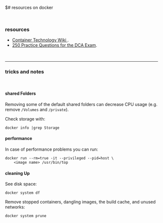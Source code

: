 $# resources on docker 

<br>


### resources

* [Container Technology Wiki ](https://www.aquasec.com/wiki/display/containers/).
* [250 Practice Questions for the DCA Exam](https://medium.com/bb-tutorials-and-thoughts/250-practice-questions-for-the-dca-exam-84f3b9e8f5ce).



<br>

---

### tricks and notes

<br>

#### shared Folders

Removing some of the default shared folders can decrease CPU usage (e.g. remove `/Volumes` and `/private`). 

Check storage with:

```
docker info |grep Storage
```

#### performance

In case of performance problems you can run:

```
docker run --rm=true -it --privileged --pid=host \
    <image name> /usr/bin/top
```

#### cleaning Up

See disk space:

```
docker system df
```


Remove stopped containers, dangling images, the build cache, and unused networks:

```
docker system prune
```


